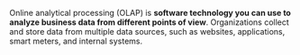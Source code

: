 
Online analytical processing (OLAP) is **software technology you can use to analyze business data from different points of view**. Organizations collect and store data from multiple data sources, such as websites, applications, smart meters, and internal systems.